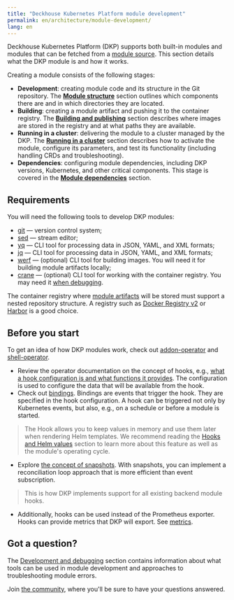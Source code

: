 ```yaml
---
title: "Deckhouse Kubernetes Platform module development"
permalink: en/architecture/module-development/
lang: en
---
```


Deckhouse Kubernetes Platform (DKP) supports both built-in modules and modules that can be fetched from a [module source](../cr.html#modulesource). This section details what the DKP module is and how it works.

Creating a module consists of the following stages:

* **Development**: creating module code and its structure in the Git repository. The [**Module structure**](structure/) section outlines which components there are and in which directories they are located.
* **Building**: creating a module artifact and pushing it to the container registry. The [**Building and publishing**](build/) section describes where images are stored in the registry and at what paths they are available.
* **Running in a cluster**: delivering the module to a cluster managed by the DKP. The [**Running in a cluster**](run/) section describes how to activate the module, configure its parameters, and test its functionality (including handling CRDs and troubleshooting).
* **Dependencies**: configuring module dependencies, including DKP versions, Kubernetes, and other critical components. This stage is covered in the [**Module dependencies**](dependencies/) section.

## Requirements

You will need the following tools to develop DKP modules:

* [git](https://git-scm.com) — version control system;
* [sed](https://github.com/mirror/sed) — stream editor;
* [yq](https://github.com/mikefarah/yq) — CLI tool for processing data in JSON, YAML, and XML formats;
* [jq](https://jqlang.github.io/jq/) — CLI tool for processing data in JSON, YAML, and XML formats;
* [werf](https://werf.io/) — (optional) CLI tool for building images. You will need it for building module artifacts locally;
* [crane](https://github.com/google/go-containerregistry/tree/main/cmd/crane#crane) — (optional) CLI tool for working with the container registry. You may need it [when debugging](development/).

The container registry where [module artifacts](build/) will be stored must support a nested repository structure. A registry such as [Docker Registry v2](https://github.com/distribution/distribution) or [Harbor](https://goharbor.io/) is a good choice.

## Before you start

To get an idea of how DKP modules work, check out [addon-operator](https://github.com/flant/addon-operator) and [shell-operator](https://github.com/flant/shell-operator).

* Review the operator documentation on the concept of hooks, e.g., [what a hook configuration is and what functions it provides](https://flant.github.io/shell-operator/HOOKS.html#hook-configuration). The configuration is used to configure the data that will be available from the hook.
* Check out [bindings](https://flant.github.io/addon-operator/HOOKS.html#bindings). Bindings are events that trigger the hook. They are specified in the hook configuration. A hook can be triggered not only by Kubernetes events, but also, e.g., on a schedule or before a module is started.
> The Hook allows you to keep values in memory and use them later when rendering Helm templates. We recommend reading the [Hooks and Helm values](https://flant.github.io/addon-operator/OVERVIEW.html#hooks-and-helm-values) section to learn more about this feature as well as the module's operating cycle.
* Explore [the concept of snapshots](https://flant.github.io/shell-operator/HOOKS.html#snapshots). With snapshots, you can implement a reconciliation loop approach that is more efficient than event subscription.
 > This is how DKP implements support for all existing backend module hooks.
* Additionally, hooks can be used instead of the Prometheus exporter. Hooks can provide metrics that DKP will export. See [metrics](https://flant.github.io/addon-operator/metrics/METRICS_FROM_HOOKS.html#custom-metrics).

## Got a question?

The [Development and debugging](development/) section contains information about what tools can be used in module development and approaches to troubleshooting module errors.

Join [the community](/community/), where you'll be sure to have your questions answered.
